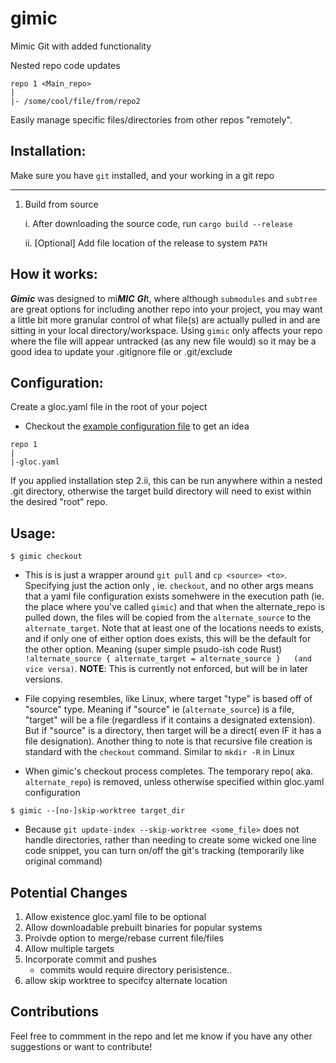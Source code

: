 # gimic
Mimic Git with added functionality

Nested repo code updates


```
repo 1 <Main_repo>
|
|- /some/cool/file/from/repo2
```

Easily manage specific files/directories from other repos "remotely". 

## Installation:

Make sure you have `git` installed, and your working in a git repo

---

1) Build from source

    i. After downloading the source code, run `cargo build --release`
    
    ii. [Optional] Add file location of the release to system `PATH` 


## How it works:

_**Gimic**_ was designed to mi***MIC*** ***GI***t,  where although `submodules` and `subtree` are great options for including another repo into your project, you may want a little bit more granular control of what file(s) are actually pulled in and are sitting in your local directory/workspace. Using `gimic` only affects your repo where the file will appear untracked (as any new file would) so it may be a good idea to update your .gitignore file or .git/exclude  

## Configuration:

Create a gloc.yaml file in the root of your poject
 - Checkout the [example configuration file](https://github.com/Antsthebul/gimic/blob/main/example.yaml) to get an idea

```
repo 1
|
|-gloc.yaml
```

If you applied installation step 2.ii, this can be run anywhere within a nested .git directory, otherwise the target build directory will need to exist within the desired "root" repo.


## Usage:

`$ gimic checkout`
- This is is just a wrapper around `git pull` and `cp <source> <to>`. Specifying just the action only , ie. `checkout`, and no other args means that a yaml file configuration exists somehwere in the execution path (ie. the place where you've called `gimic`) and that when the alternate_repo is pulled down, the files will be copied from the `alternate_source` to the `alternate_target`. Note that at least one of the locations needs to exists, and if only one of either option does exists, this will be the default for the other option. Meaning (super simple psudo-ish code Rust) `!alternate_source { alternate_target = alternate_source }   (and vice versa)`. **NOTE**: This is currently not enforced, but will be in later versions.

- File copying resembles, like Linux, where target "type" is based off of "source" type. Meaning if "source" ie (`alternate_source`) is a file, "target" will be a file (regardless if it contains a designated extension). But if "source" is a directory, then target will be a direct( even IF it has a file designation). Another thing to note is that recursive file creation is standard with the `checkout` command. Similar to `mkdir -R` in Linux

- When gimic's checkout process completes. The temporary repo( aka. `alternate_repo`) is removed, unless otherwise specified within gloc.yaml configuration


`$ gimic --[no-]skip-worktree target_dir`
- Because `git update-index --skip-worktree <some_file>` does not handle directories, rather than needing to create some wicked one line code snippet, you can turn on/off the git's tracking (temporarily like original command) 


## Potential Changes
1. Allow existence gloc.yaml file to be optional
2. Allow downloadable prebuilt binaries for popular systems
3. Proivde option to merge/rebase current file/files
4. Allow multiple targets
5. Incorporate commit and pushes
    - commits would require directory perisistence..
6. allow skip worktree to specifcy alternate location

## Contributions
Feel free to commment in the repo and let me know if you have any other suggestions or want to contribute! 

